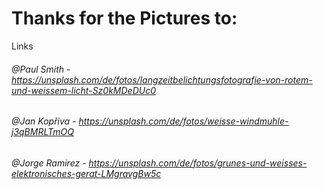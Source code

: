 # Thanks for the Pictures to:

Links

###### @Paul Smith - https://unsplash.com/de/fotos/langzeitbelichtungsfotografie-von-rotem-und-weissem-licht-Sz0kMDeDUc0

###### @Jan Kopřiva - https://unsplash.com/de/fotos/weisse-windmuhle-j3qBMRLTmOQ

###### @Jorge Ramirez - https://unsplash.com/de/fotos/grunes-und-weisses-elektronisches-gerat-LMgravgBw5c


